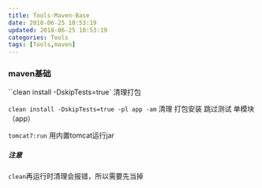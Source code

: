 ```yaml
---
title: Tools-Maven-Base
date: 2018-06-25 10:53:19
updated: 2018-06-25 10:53:19
categories: Tools
tags: [Tools,maven]
---
```


### maven基础

``clean install -DskipTests=true` 清理打包

`clean install -DskipTests=true -pl app -am` 清理 打包安装 跳过测试 单模块（app）

`tomcat7:run` 用内置tomcat运行jar

##### 注意

`clean`再运行时清理会报错，所以需要先当掉